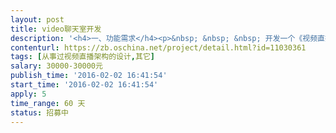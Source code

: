 ```yaml
---                
layout: post       
title: video聊天室开发           
description: '<h4>一、功能需求</h4><p>&nbsp; &nbsp; &nbsp; 开发一个《视频直播聊天室》平台的核心部分，实现多平台视频直播功能。</p><p>&nbsp; &nbsp; &nbsp; 主播使用主播客户端软件，完成视频的直播采集，受众使用web网页、手机APP &nbsp; &nbsp;客户端、电脑客户端等终端，收看视频直播，并使用文字的方式参与聊天室的讨论。</p><p>&nbsp; &nbsp; &nbsp; 本需求包括多个子系统，包括：流媒体服务端服务、统一http接口服务、PC端主播客户端（配合麦克风和摄像头，完成视频直播的数据采集）、iOS版APP、Android版APP、WEB版客户端。</p><p>&nbsp; &nbsp; &nbsp; iOS版和Android版APP，都要同时实现主播客户端功能(通过手机麦克风和摄像头实现主播数据采集)，和普通聊天室成员功能。</p><p>&nbsp;&nbsp;&nbsp;&nbsp;&nbsp; 【PC客户端和web网页版，整体功能类似YY直播平台，开通直播权限的用户，可以创建自己的视频聊天室房间，普通会员，可以加入这些房间，以文字或者抢麦的方式，参与聊天室的讨论。】</p><p>&nbsp;&nbsp;&nbsp;&nbsp;&nbsp; 【手机APP端不用做PC端那么复杂，手机APP端主要的视频直播界面，需要与我方的APP商城界面进行整合，类似界面可以参考本需求的附件1和附件2】</p><p>&nbsp;&nbsp;&nbsp;&nbsp;&nbsp; 【如果有需求上的其他事宜需要了解，可以联系QQ: 171799207】<br></p><h4>二、技术要求</h4><ul><li>服务端使用Java语言，可以配合C/C++语言来实现；</li><li>视频直播要满足画质高清晰和数据量小的要求；</li><li>可以采用开源的流媒体服务器，也可以自己开发流媒体服务器，但是不能用商业版流媒体服务器；</li><li>整套系统不能依赖商业软件；</li><li>开发完成后，开发者要提供全部源代码，并提供配套的详细架构说明、代码导读说明和使用说明文档。</li></ul><h4>三、非功能性要求</h4><ul><li>整套系统开发周期不能超过2个月；</li><li>开发人员最好在北京；</li><li>系统分阶段交付，开发者负责每个阶段的交接培训。</li></ul><h4>【人员要求】</h4><p>&nbsp; &nbsp; 不限</p><h4>一、能力要求</h4><p>1、有过视频直播或视频网站开发经验者优先；</p><p>2、自己独立设计过大型软件的架构；</p><p>3、自己编码实现过至少一款基础类库。</p><h4>二、其他要求</h4><p>无</p><h4>【交付要求】</h4><h4>一、交付计划</h4><p>	本需求将按三个阶段进行交付和验收，初步的交付计划以及相应的提交物要求如下：</p><p>1、第一阶段，技术定型阶段</p><p>&nbsp; &nbsp; &nbsp;达成协议后一个星期内，完成技术定型，向我方讲解整套系统的架构设计，并提供整体型架构设计文档。</p><p>2、第二阶段，核心功能完成阶段</p><p>&nbsp; &nbsp; 一个月的时间，在此阶段，完成主要核心功能，能够运行demo演示主要的功能。</p><p>3、第三阶段，测试验收阶段</p><p>&nbsp; &nbsp; 半个月的时间，在此阶段，交付整套系统的所有功能供我方测试，并修改测试出的问题，逐步完善系统。</p><h4>二、验收基准</h4><p>1、整套系统的各个子系统达到我方立项时定义的详细技术指标；</p><p>2、试运行两个月无重大问题；</p><p>3、所有源代码及文档交接完毕。</p><h4>【支付方式】</h4><p>&nbsp; &nbsp; 3：5：2比例支付，达成协议时支付30%的订金，完成第二阶段验收时，支付50%中期款，试运行两个月验收合格后，支付剩余的20%款项。</p><p>&nbsp; &nbsp; 可以通过网银转账、支付宝付款和微信付款等多种方式支付。</p>'     
contenturl: https://zb.oschina.net/project/detail.html?id=11030361      
tags: [从事过视频直播架构的设计,其它]            
salary: 30000-30000元          
publish_time: '2016-02-02 16:41:54'         
start_time: '2016-02-02 16:41:54'           
apply: 5                   
time_range: 60 天              
status: 招募中                  
---                 
```

